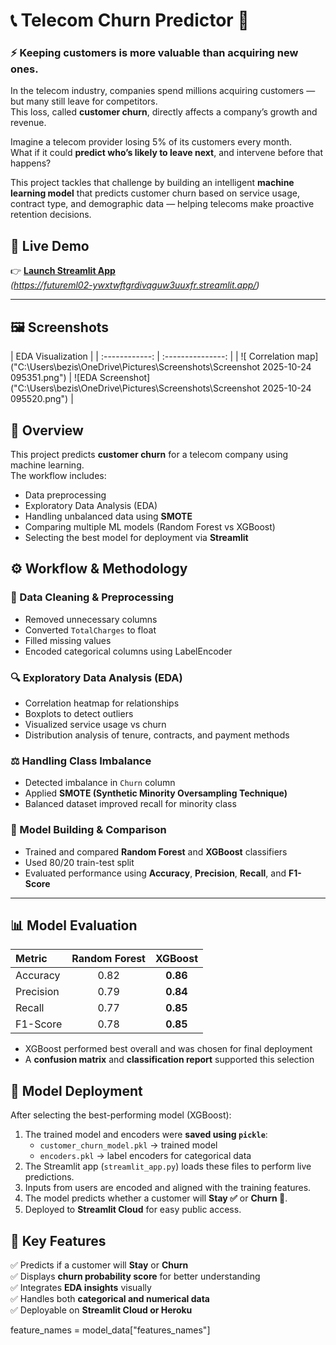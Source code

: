# 📞 Telecom Churn Predictor 🚀  
### ⚡ **Keeping customers is more valuable than acquiring new ones.**

In the telecom industry, companies spend millions acquiring customers — but many still leave for competitors.  
This loss, called **customer churn**, directly affects a company’s growth and revenue.

Imagine a telecom provider losing 5% of its customers every month.  
What if it could **predict who’s likely to leave next**, and intervene before that happens?

This project tackles that challenge by building an intelligent **machine learning model** that predicts customer churn based on service usage, contract type, and demographic data — helping telecoms make proactive retention decisions.

## 🎯 **Live Demo**
👉 [**Launch Streamlit App**](#)  
*(https://futureml02-ywxtwftgrdivqguw3uuxfr.streamlit.app/)*  

---

## 🖼️ **Screenshots**

|  EDA Visualization |
| :------------: | :---------------: |
| ![ Correlation map]("C:\Users\bezis\OneDrive\Pictures\Screenshots\Screenshot 2025-10-24 095351.png") | ![EDA Screenshot]("C:\Users\bezis\OneDrive\Pictures\Screenshots\Screenshot 2025-10-24 095520.png") |

## 🧩 **Overview**
This project predicts **customer churn** for a telecom company using machine learning.  
The workflow includes:
- Data preprocessing  
- Exploratory Data Analysis (EDA)  
- Handling unbalanced data using **SMOTE**  
- Comparing multiple ML models (Random Forest vs XGBoost)  
- Selecting the best model for deployment via **Streamlit**

## ⚙️ **Workflow & Methodology**

### 🧹 Data Cleaning & Preprocessing
- Removed unnecessary columns  
- Converted `TotalCharges` to float  
- Filled missing values  
- Encoded categorical columns using LabelEncoder  

### 🔍 Exploratory Data Analysis (EDA)
- Correlation heatmap for relationships  
- Boxplots to detect outliers  
- Visualized service usage vs churn  
- Distribution analysis of tenure, contracts, and payment methods  

### ⚖️ Handling Class Imbalance
- Detected imbalance in `Churn` column  
- Applied **SMOTE (Synthetic Minority Oversampling Technique)**  
- Balanced dataset improved recall for minority class  

### 🤖 Model Building & Comparison
- Trained and compared **Random Forest** and **XGBoost** classifiers  
- Used 80/20 train-test split  
- Evaluated performance using **Accuracy**, **Precision**, **Recall**, and **F1-Score**

---

## 📊 **Model Evaluation**

| Metric | Random Forest | XGBoost |
|:--------|:--------------:|:-------:|
| Accuracy | 0.82 | **0.86** |
| Precision | 0.79 | **0.84** |
| Recall | 0.77 | **0.85** |
| F1-Score | 0.78 | **0.85** |

- XGBoost performed best overall and was chosen for final deployment  
- A **confusion matrix** and **classification report** supported this selection  

## 🚀 **Model Deployment**

After selecting the best-performing model (XGBoost):  
1. The trained model and encoders were **saved using `pickle`**:  
   - `customer_churn_model.pkl` → trained model  
   - `encoders.pkl` → label encoders for categorical data  
2. The Streamlit app (`streamlit_app.py`) loads these files to perform live predictions.  
3. Inputs from users are encoded and aligned with the training features.  
4. The model predicts whether a customer will **Stay ✅** or **Churn 🚨**.  
5. Deployed to **Streamlit Cloud** for easy public access.

  
## 🌟 **Key Features**
✅ Predicts if a customer will **Stay** or **Churn**  
✅ Displays **churn probability score** for better understanding  
✅ Integrates **EDA insights** visually  
✅ Handles both **categorical and numerical data**  
✅ Deployable on **Streamlit Cloud or Heroku**

feature_names = model_data["features_names"]

